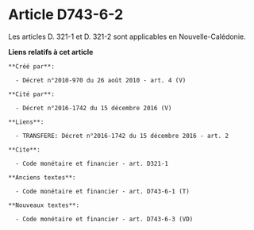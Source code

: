 # Article D743-6-2

Les articles D. 321-1 et D. 321-2 sont applicables en Nouvelle-Calédonie.

**Liens relatifs à cet article**

	**Créé par**:

	  - Décret n°2010-970 du 26 août 2010 - art. 4 (V)

	**Cité par**:

	  - Décret n°2016-1742 du 15 décembre 2016 (V)

	**Liens**:

	  - TRANSFERE: Décret n°2016-1742 du 15 décembre 2016 - art. 2

	**Cite**:

	  - Code monétaire et financier - art. D321-1

	**Anciens textes**:

	  - Code monétaire et financier - art. D743-6-1 (T)

	**Nouveaux textes**:

	  - Code monétaire et financier - art. D743-6-3 (VD)
